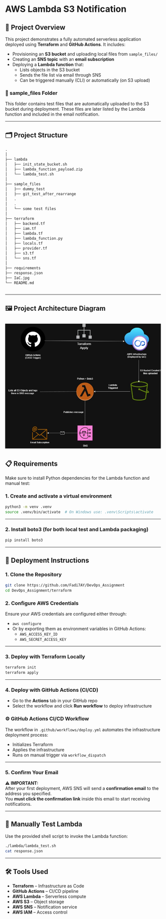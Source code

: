 # AWS Lambda S3 Notification 

## 📌 Project Overview

This project demonstrates a fully automated serverless application deployed using **Terraform** and **GitHub Actions**. It includes:

- Provisioning an **S3 bucket** and uploading local files from `sample_files/`
- Creating an **SNS topic** with an **email subscription**
- Deploying a **Lambda function** that:
  - Lists objects in the S3 bucket
  - Sends the file list via email through SNS
  - Can be triggered manually (CLI) or automatically (on S3 upload)
  
### 📂 sample_files Folder

This folder contains test files that are automatically uploaded to the S3 bucket during deployment.
These files are later listed by the Lambda function and included in the email notification.

---

## 🗂️ Project Structure

```
.
│
├── lambda
│   ├── init_state_bucket.sh
│   ├── lambda_function_payload.zip
│   └── lambda_test.sh
│ 
├── sample_files
│   ├── dummy_test
│   ├── git_test_after_rearrange
│   .
│   .
│   └── some test files
│ 
├── terraform
│   ├── backend.tf
│   ├── iam.tf
│   ├── lambda.tf
│   ├── lambda_function.py
│   ├── locals.tf
│   ├── provider.tf
│   ├── s3.tf
│   └── sns.tf
│ 
├── requirements
├── response.json
├── IaC.jpg
└── README.md
              
```
---
## 🖼️ Project Architecture Diagram
![Architecture Diagram](https://raw.githubusercontent.com/Fadi7AY/DevOps_Assignment/remote_s3/IaC.jpg)
---


## 📋 Requirements

Make sure to install Python dependencies for the Lambda function and manual test:

### 1. Create and activate a virtual environment

```bash
python3 -m venv .venv
source .venv/bin/activate  # On Windows use: .venv\Scripts\activate
```
---
### 2. Install boto3 (for both local test and Lambda packaging)

```bash
pip install boto3
```
---

## 🚀 Deployment Instructions

### 1. Clone the Repository

```bash
git clone https://github.com/Fadi7AY/DevOps_Assignment
cd DevOps_Assignment/terraform
```

### 2. Configure AWS Credentials

Ensure your AWS credentials are configured either through:

- `aws configure`  
- Or by exporting them as environment variables in GitHub Actions:
  - `AWS_ACCESS_KEY_ID`
  - `AWS_SECRET_ACCESS_KEY`
---
### 3. Deploy with Terraform Locally

```bash
terraform init
terraform apply
```
---
### 4. Deploy with GitHub Actions (CI/CD)

- Go to the **Actions** tab in your GitHub repo
- Select the workflow and click **Run workflow** to deploy infrastructure

### ⚙️ GitHub Actions CI/CD Workflow

The workflow in `.github/workflows/deploy.yml` automates the infrastructure deployment process:

- Initializes Terraform
- Applies the infrastructure
- Runs on manual trigger via `workflow_dispatch`
---
### 5. Confirm Your Email

⚠️ **IMPORTANT:**  
After your first deployment, AWS SNS will send a **confirmation email** to the address you specified.  
You **must click the confirmation link** inside this email to start receiving notifications.

---

## 🧪 Manually Test Lambda

Use the provided shell script to invoke the Lambda function:

```bash
./lambda/lambda_test.sh
cat response.json
```

---

## 🛠 Tools Used

- **Terraform** – Infrastructure as Code
- **GitHub Actions** – CI/CD pipeline
- **AWS Lambda** – Serverless compute
- **AWS S3** – Object storage
- **AWS SNS** – Notification service
- **AWS IAM** – Access control




